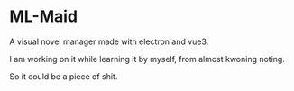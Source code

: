 # ML-Maid

A visual novel manager made with electron and vue3.

I am working on it while learning it by myself, from almost kwoning noting.

So it could be a piece of shit.